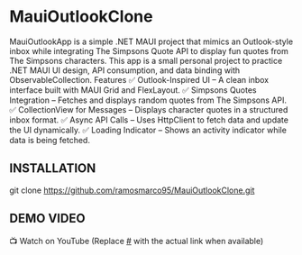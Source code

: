 # MauiOutlookClone
MauiOutlookApp is a simple .NET MAUI project that mimics an Outlook-style inbox while integrating The Simpsons Quote API to display fun quotes from The Simpsons characters. This app is a small personal project to practice .NET MAUI UI design, API consumption, and data binding with ObservableCollection.
Features
✅ Outlook-Inspired UI – A clean inbox interface built with MAUI Grid and FlexLayout.
✅ Simpsons Quotes Integration – Fetches and displays random quotes from The Simpsons API.
✅ CollectionView for Messages – Displays character quotes in a structured inbox format.
✅ Async API Calls – Uses HttpClient to fetch data and update the UI dynamically.
✅ Loading Indicator – Shows an activity indicator while data is being fetched.
## INSTALLATION
git clone https://github.com/ramosmarco95/MauiOutlookClone.git
## DEMO VIDEO
📺 Watch on YouTube (Replace [#](https://www.youtube.com/watch?v=4eodeaj_5Q8) with the actual link when available)